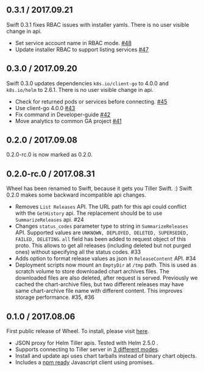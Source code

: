 ## 0.3.1 / 2017.09.21
Swift 0.3.1 fixes RBAC issues with installer yamls. There is no user visible change in api.

- Set service account name in RBAC mode. [\#48](https://github.com/appscode/swift/pull/48)
- Update installer RBAC to support listing services [\#47](https://github.com/appscode/swift/pull/47)


## 0.3.0 / 2017.09.20
Swift 0.3.0 updates dependencies `k8s.io/client-go` to 4.0.0 and `k8s.io/helm` to 2.6.1. There is no user visible change in api.

- Check for returned pods or services before connecting. [\#45](https://github.com/appscode/swift/pull/45)
- Use client-go 4.0.0 [\#43](https://github.com/appscode/swift/pull/43)
- Fix command in Developer-guide [\#42](https://github.com/appscode/swift/pull/42)
- Move analytics to common GA project [\#41](https://github.com/appscode/swift/pull/41)


## 0.2.0 / 2017.09.08
0.2.0-rc.0 is now marked as 0.2.0.


## 0.2.0-rc.0 / 2017.08.31
Wheel has been renamed to Swift, because it gets you Tiller Swift. :) Swift 0.2.0 makes some backward incompatible api changes.

- Removes `List Releases` API. The URL path for this api could conflict with the `GetHistory` api. The replacement should be to use `SummarizeReleases` api. #24
- Changes `status_codes` parameter type to string in `SummarizeReleases` API. Supported values are `UNKNOWN, DEPLOYED, DELETED, SUPERSEDED, FAILED, DELETING`. `all` field has been added to request object of this proto. This allows to get all releases (including deleted but not purged ones) without specifying all the status codes. #33
- Adds option to format release values as json in `ReleaseContent` API. #34
- Deployment scripts now mount an `EmptyDir` at `/tmp` path. This is used as scratch volume to store downloaded chart archives files. The downloaded files are also deleted, after request is served. Previously we cached the chart-archive files, but two different releases may have same chart-archive file name with different content. This improves storage performance. #35, #36


## 0.1.0 / 2017.08.06
First public release of Wheel. To install, please visit [here](/docs/install.md).

 - JSON proxy for Helm Tiller apis. Tested with Helm 2.5.0 .
 - Supports connecting to Tiller server in [3 different modes](/docs/install.md).
 - Install and update api uses chart tarballs instead of binary chart objects.
 - Includes a [npm ready](https://www.npmjs.com/package/@appscode/tiller-js-client) Javascript client using promises.
